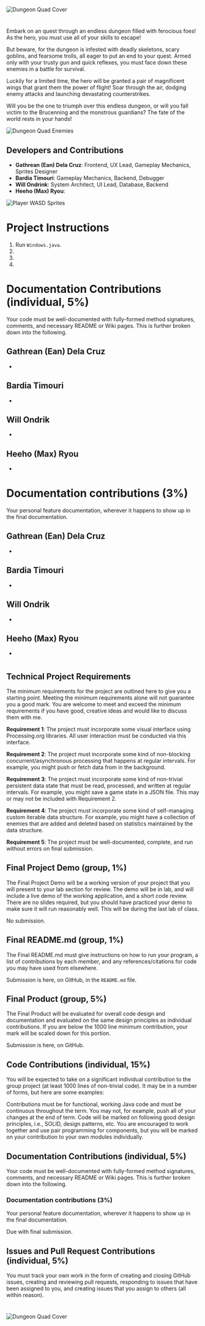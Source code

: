 ![Dungeon Quad Cover](https://cdn.discordapp.com/attachments/1049034798691254293/1088138904860885092/dungeonquad_gh.png)
#
Embark on an quest through an endless dungeon filled with ferocious foes! As the hero, you must use all of your skills to escape!

But beware, for the dungeon is infested with deadly skeletons, scary goblins, and fearsome trolls, all eager to put an end to your quest. Armed only with your trusty gun and quick reflexes, you must face down these enemies in a battle for survival.

Luckily for a limited time, the hero will be granted a pair of magnificent wings that grant them the power of flight! Soar through the air, dodging enemy attacks and launching devastating counterstrikes.

Will you be the one to triumph over this endless dungeon, or will you fall victim to the Brucenning and the monstrous guardians? The fate of the world rests in your hands!

![Dungeon Quad Enemies](https://cdn.discordapp.com/attachments/1049034798691254293/1088140156902572062/enemies_gh.png)

## Developers and Contributions
- **Gathrean (Ean) Dela Cruz**: Frontend, UX Lead, Gameplay Mechanics, Sprites Designer
- **Bardia Timouri**: Gameplay Mechanics, Backend, Debugger
- **Will Ondrink**: System Architect, UI Lead, Database, Backend
- **Heeho (Max) Ryou**: 

![Player WASD Sprites](https://cdn.discordapp.com/attachments/1049034798691254293/1088143147420360724/spritesv2_gh.png)

# Project Instructions
1. Run `Windows.java`.
2. 
3. 
4.

# Documentation Contributions (individual, 5%)

Your code must be well-documented with fully-formed method signatures, comments, and necessary README or Wiki pages. This is further broken down into the following.

## Gathrean (Ean) Dela Cruz
-

## Bardia Timouri
- 

## Will Ondrik
-

## Heeho (Max) Ryou
- 

# Documentation contributions (3%)
Your personal feature documentation, wherever it happens to show up in the final documentation.

## Gathrean (Ean) Dela Cruz
-

## Bardia Timouri
- 

## Will Ondrik
-

## Heeho (Max) Ryou
- 

#
#
#
#
#
#
#
#
#
#
## Technical Project Requirements

The minimum requirements for the project are outlined here to give you a starting point. Meeting the minimum requirements alone will not guarantee you a good mark. You are welcome to meet and exceed the minimum requirements if you have good, creative ideas and would like to discuss them with me.

**Requirement 1**: The project must incorporate some visual interface using Processing.org libraries. All user interaction must be conducted via this interface.

**Requirement 2**: The project must incorporate some kind of non-blocking concurrent/asynchronous processing that happens at regular intervals. For example, you might push or fetch data from in the background.

**Requirement 3**: The project must incorporate some kind of non-trivial persistent data state that must be read, processed, and written at regular intervals. For example, you might save a game state in a JSON file. This may or may not be included with Requirement 2.

**Requirement 4**: The project must incorporate some kind of self-managing custom iterable data structure. For example, you might have a collection of enemies that are added and deleted based on statistics maintained by the data structure.

**Requirement 5**: The project must be well-documented, complete, and run without errors on final submission.


## Final Project Demo (group, 1%)

The Final Project Demo will be a working version of your project that you will present to your lab section for review. The demo will be in lab, and will include a live demo of the working application, and a short code review. There are no slides required, but you should have practiced your demo to make sure it will run reasonably well. This will be during the last lab of class.

No submission.

## Final README.md (group, 1%)

The Final README.md must give instructions on how to run your program, a list of contributions by each member, and any references/citations for code you may have used from elsewhere. 

Submission is here, on GitHub, in the `README.md` file.

## Final Product (group, 5%)

The Final Product will be evaluated for overall code design and documentation and evaluated on the same design principles as individual contributions. If you are below the 1000 line minimum contribution, your mark will be scaled down for this portion.

Submission is here, on GitHub.

## Code Contributions (individual, 15%)

You will be expected to take on a significant individual contribution to the group project (at least 1000 lines of non-trivial code). It may be in a number of forms, but here are some examples:

Contributions must be for functional, working Java code and must be continuous throughout the term. You may not, for example, push all of your changes at the end of term. Code will be marked on following good design principles, i.e., SOLID, design patterns, etc. You are encouraged to work together and use pair programming for components, but you will be marked on your contribution to your own modules individually.

## Documentation Contributions (individual, 5%)

Your code must be well-documented with fully-formed method signatures, comments, and necessary README or Wiki pages. This is further broken down into the following.

### Documentation contributions (3%)
Your personal feature documentation, wherever it happens to show up in the final documentation.

Due with final submission.

## Issues and Pull Request Contributions (individual, 5%)
You must track your own work in the form of creating and closing GitHub issues, creating and reviewing pull requests, responding to issues that have been assigned to you, and creating issues that you assign to others (all within reason).

#
![Dungeon Quad Cover](https://cdn.discordapp.com/attachments/1049034798691254293/1088137433125765171/DungeonQuad.jpg)
